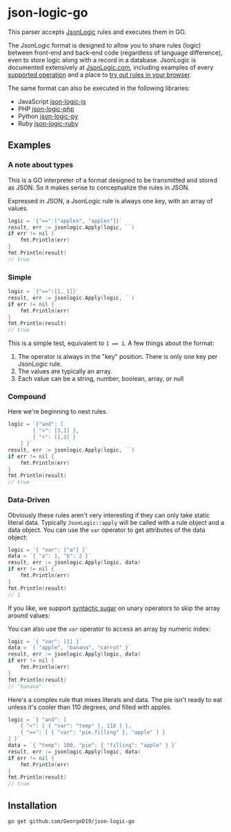 # json-logic-go

This parser accepts [JsonLogic](http://jsonlogic.com) rules and executes them in GO.

The JsonLogic format is designed to allow you to share rules (logic) between front-end and back-end code (regardless of language difference), even to store logic along with a record in a database.  JsonLogic is documented extensively at [JsonLogic.com](http://jsonlogic.com), including examples of every [supported operation](http://jsonlogic.com/operations.html) and a place to [try out rules in your browser](http://jsonlogic.com/play.html).

The same format can also be executed in the following libraries:
- JavaScript [json-logic-js](https://github.com/jwadhams/json-logic-js/)
- PHP [json-logic-php](https://github.com/jwadhams/json-logic-php/)
- Python [json-logic-py](https://github.com/nadirizr/json-logic-py)
- Ruby [json-logic-ruby](https://github.com/bhgames/json-logic-ruby)

## Examples

### A note about types

This is a GO interpreter of a format designed to be transmitted and stored as JSON.  So it makes sense to conceptualize the rules in JSON.

Expressed in JSON, a JsonLogic rule is always one key, with an array of values.

```GO
logic = `{"==":["apples", "apples"]}`
result, err := jsonlogic.Apply(logic, ``)
if err != nil {
	fmt.Println(err)
}
fmt.Println(result)
// true
```

### Simple
```GO
logic = `{"==":[1, 1]}`
result, err := jsonlogic.Apply(logic, ``)
if err != nil {
	fmt.Println(err)
}
fmt.Println(result)
// true
```

This is a simple test, equivalent to `1 == 1`.  A few things about the format:

  1. The operator is always in the "key" position. There is only one key per JsonLogic rule.
  1. The values are typically an array.
  1. Each value can be a string, number, boolean, array, or null

### Compound
Here we're beginning to nest rules. 

```GO
logic = `{"and": [
		{ ">": [3,1] },
		{ "<": [1,3] }
	] }`
result, err := jsonlogic.Apply(logic, ``)
if err != nil {
	fmt.Println(err)
}
fmt.Println(result)
// true
```
    
### Data-Driven

Obviously these rules aren't very interesting if they can only take static literal data. Typically `JsonLogic::apply` will be called with a rule object and a data object. You can use the `var` operator to get attributes of the data object:

```GO
logic = `{ "var": ["a"] }`
data = `{ "a": 1, "b": 2 }`
result, err := jsonlogic.Apply(logic, data)
if err != nil {
	fmt.Println(err)
}
fmt.Println(result)
// 1
```

If you like, we support [syntactic sugar](https://en.wikipedia.org/wiki/Syntactic_sugar) on unary operators to skip the array around values:

You can also use the `var` operator to access an array by numeric index:

```GO
logic = `{ "var": [1] }`
data = `{ "apple", "banana", "carrot" }`
result, err := jsonlogic.Apply(logic, data)
if err != nil {
	fmt.Println(err)
}
fmt.Println(result)
// "banana"
```

Here's a complex rule that mixes literals and data. The pie isn't ready to eat unless it's cooler than 110 degrees, *and* filled with apples.

```GO
logic = `{ "and": [
	{ "<": [ { "var": "temp" }, 110 ] },
	{ "==": [ { "var": "pie.filling" }, "apple" ] }
] }`
data = `{ "temp": 100, "pie": { "filling": "apple" } }`
result, err := jsonlogic.Apply(logic, data)
if err != nil {
	fmt.Println(err)
}
fmt.Println(result)
// true
```
    
## Installation

```
go get github.com/GeorgeD19/json-logic-go
```